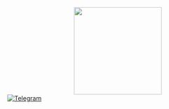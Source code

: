 <div id="header" align="center">
  <img src="https://media.giphy.com/media/B6IBrYTyvo1UJOXF9u/giphy.gif" width="200"/>
</div>

<div id="badges">
  <a href="https://t.me/AristoCrafte4">
    <img src="https://img.icons8.com/fluency/512/telegram-app.png" width: 100px; height: 100px; alt="Telegram"/></a>
</div>
